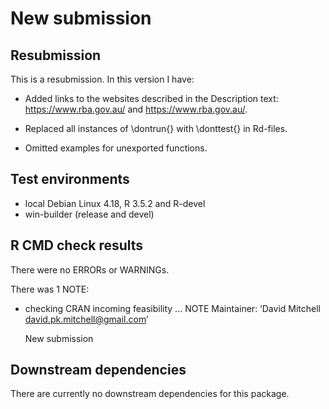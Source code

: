 # New submission

## Resubmission

This is a resubmission.  In this version I have:

* Added links to the websites described in the Description text:
  <https://www.rba.gov.au/> and <https://www.rba.gov.au/>.

* Replaced all instances of \dontrun{} with \donttest{} in Rd-files.

* Omitted examples for unexported functions.


## Test environments
* local Debian Linux 4.18, R 3.5.2 and R-devel
* win-builder (release and devel)


## R CMD check results
There were no ERRORs or WARNINGs.

There was 1 NOTE:

* checking CRAN incoming feasibility ... NOTE
    Maintainer: ‘David Mitchell <david.pk.mitchell@gmail.com>’
 
  New submission


## Downstream dependencies
There are currently no downstream dependencies for this package.

